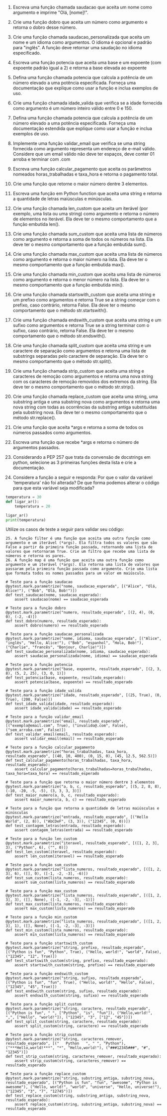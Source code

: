 1. Escreva uma função chamada saudacao que aceita um nome como argumento e imprime "Olá, \[nome\]!".
2. Crie uma função dobro que aceita um número como argumento e retorna o dobro desse número.
3. Crie uma função chamada saudacao_personalizada que aceita um nome e um idioma como argumentos. O idioma é opcional e padrão para "inglês". A função deve retornar uma saudação no idioma especificado.
4. Escreva uma função potencia que aceita uma base e um expoente (com expoente padrão igual a 2) e retorna a base elevada ao expoente
5. Defina uma função chamada potencia que calcula a potência de um número elevado a uma potência especificada. Forneça uma documentação que explique como usar a função e inclua exemplos de uso.
6. Crie uma função chamada idade_valida que verifica se a idade fornecida como argumento é um número inteiro válido entre 0 e 150.
7. Defina uma função chamada potencia que calcula a potência de um número elevado a uma potência especificada. Forneça uma documentação estendida que explique como usar a função e inclua exemplos de uso.
8. Implemente uma função validar_email que verifica se uma string fornecida como argumento representa um endereço de e-mail válido. Considere que um email válido não deve ter espaços, deve conter 01 arroba e terminar com .com
9. Escreva uma função calcular_pagamento que aceita os parâmetros nomeados horas_trabalhadas e taxa_hora e retorna o pagamento total.
10. Crie uma função que retorne o maior número dentre 3 elementos.
11. Escreva uma função em Python function que aceita uma string e retorna a quantidade de letras maiúsculas e minúsculas.
12. Crie uma função chamada len_custom que aceita um iterável (por exemplo, uma lista ou uma string) como argumento e retorna o número de elementos no iterável. Ela deve ter o mesmo comportamento que a função embutida len().
13. Crie uma função chamada sum_custom que aceita uma lista de números como argumento e retorna a soma de todos os números na lista. Ela deve ter o mesmo comportamento que a função embutida sum().
14. Crie uma função chamada max_custom que aceita uma lista de números como argumento e retorna o maior número na lista. Ela deve ter o mesmo comportamento que a função embutida max().
15. Crie uma função chamada min_custom que aceita uma lista de números como argumento e retorna o menor número na lista. Ela deve ter o mesmo comportamento que a função embutida min().
16. Crie uma função chamada startswith_custom que aceita uma string e um prefixo como argumentos e retorna True se a string começar com o prefixo, caso contrário, retorna False. Ela deve ter o mesmo comportamento que o método str.startswith().
17. Crie uma função chamada endswith_custom que aceita uma string e um sufixo como argumentos e retorna True se a string terminar com o sufixo, caso contrário, retorna False. Ela deve ter o mesmo comportamento que o método str.endswith().
18. Crie uma função chamada split_custom que aceita uma string e um caractere de separação como argumentos e retorna uma lista de substrings separadas pelo caractere de separação. Ela deve ter o mesmo comportamento que o método str.split().
19. Crie uma função chamada strip_custom que aceita uma string e caracteres de remoção como argumentos e retorna uma nova string com os caracteres de remoção removidos dos extremos da string. Ela deve ter o mesmo comportamento que o método str.strip().
20. Crie uma função chamada replace_custom que aceita uma string, uma substring antiga e uma substring nova como argumentos e retorna uma nova string com todas as ocorrências da substring antiga substituídas pela substring nova. Ela deve ter o mesmo comportamento que o método str.replace().

21. Crie uma função que aceita *args e retorna a soma de todos os números passados como argumentos.
22. Escreva uma função que recebe *args e retorna o número de argumentos passados.
23. Considerando a PEP 257 que trata da convensão de docstrings em python, selecione as 3 primeiras funções desta lista e crie a documentação.
24. Considere a função a seguir e responda: Por que o valor da variável 'temperatura' não foi alterada? De que forma podemos alterar o código para que esta variável seja modificada?
```py
temperatura = 30
def ligar_ar():
    temperatura = 20

ligar_ar()
print(temperatura)
```
Utilize os casos de teste a seguir para validar seu código:

```
25. A função filter é uma função que aceita uma outra função como argumento e um iterável (*args). Ela filtra todos os valores que são False a partir da primeira função passada, retornando uma lista de valores que retornaram True. Crie um filtro que recebe uma lista de números e retorna os pares.
26. A função map é uma função que aceita uma outra função como argumento e um iterável (*args). Ela retorna uma lista de valores que passaram pela primeira função passada como argumento. Crie uma lista que formata todos os nomes passados para um valor em maiúsculo.

# Teste para a função saudacao
@pytest.mark.parametrize("nome, saudacao_esperada", [("Alice", "Olá, Alice!"), ("Bob", "Olá, Bob!")])
def test_saudacao(nome, saudacao_esperada):
    assert saudacao(nome) == saudacao_esperada

# Teste para a função dobro
@pytest.mark.parametrize("numero, resultado_esperado", [(2, 4), (0, 0), (-2, -4)])
def test_dobro(numero, resultado_esperado):
    assert dobro(numero) == resultado_esperado

# Teste para a função saudacao_personalizada
@pytest.mark.parametrize("nome, idioma, saudacao_esperada", [("Alice", "inglês", "Hello, Alice!"), ("Bob", "espanhol", "Hola, Bob!"), ("Charlie", "francês", "Bonjour, Charlie!")])
def test_saudacao_personalizada(nome, idioma, saudacao_esperada):
    assert saudacao_personalizada(nome, idioma) == saudacao_esperada

# Teste para a função potencia
@pytest.mark.parametrize("base, expoente, resultado_esperado", [(2, 3, 8), (5, 2, 25), (3, 0, 1)])
def test_potencia(base, expoente, resultado_esperado):
    assert potencia(base, expoente) == resultado_esperado

# Teste para a função idade_valida
@pytest.mark.parametrize("idade, resultado_esperado", [(25, True), (0, True), (200, False)])
def test_idade_valida(idade, resultado_esperado):
    assert idade_valida(idade) == resultado_esperado

# Teste para a função validar_email
@pytest.mark.parametrize("email, resultado_esperado", [("exemplo@email.com", True), ("invalido@.com", False), ("sem_arroba.com", False)])
def test_validar_email(email, resultado_esperado):
    assert validar_email(email) == resultado_esperado

# Teste para a função calcular_pagamento
@pytest.mark.parametrize("horas_trabalhadas, taxa_hora, resultado_esperado", [(40, 10, 400), (0, 15, 0), (45, 12.5, 562.5)])
def test_calcular_pagamento(horas_trabalhadas, taxa_hora, resultado_esperado):
    assert calcular_pagamento(horas_trabalhadas=horas_trabalhadas, taxa_hora=taxa_hora) == resultado_esperado

# Teste para a função que retorna o maior número dentre 3 elementos
@pytest.mark.parametrize("a, b, c, resultado_esperado", [(5, 2, 8, 8), (-10, -20, -5, -5), (3, 3, 3, 3)])
def test_maior_numero(a, b, c, resultado_esperado):
    assert maior_numero(a, b, c) == resultado_esperado

# Teste para a função que retorna a quantidade de letras maiúsculas e minúsculas
@pytest.mark.parametrize("entrada, resultado_esperado", [("Hello World", (2, 8)), ("AbCDeF", (3, 3)), ("12345", (0, 0))])
def test_contagem_letras(entrada, resultado_esperado):
    assert contagem_letras(entrada) == resultado_esperado

# Teste para a função len_custom
@pytest.mark.parametrize("iteravel, resultado_esperado", [([1, 2, 3], 3), ("Python", 6), ("", 0)])
def test_len_custom(iteravel, resultado_esperado):
    assert len_custom(iteravel) == resultado_esperado

# Teste para a função sum_custom
@pytest.mark.parametrize("lista_numeros, resultado_esperado", [([1, 2, 3], 6), ([], 0), ([-1, -2, -3], -6)])
def test_sum_custom(lista_numeros, resultado_esperado):
    assert sum_custom(lista_numeros) == resultado_esperado

# Teste para a função max_custom
@pytest.mark.parametrize("lista_numeros, resultado_esperado", [([1, 2, 3], 3), ([], None), ([-1, -2, -3], -1)])
def test_max_custom(lista_numeros, resultado_esperado):
    assert max_custom(lista_numeros) == resultado_esperado

# Teste para a função min_custom
@pytest.mark.parametrize("lista_numeros, resultado_esperado", [([1, 2, 3], 1), ([], None), ([-1, -2, -3], -3)])
def test_min_custom(lista_numeros, resultado_esperado):
    assert min_custom(lista_numeros) == resultado_esperado

# Teste para a função startswith_custom
@pytest.mark.parametrize("string, prefixo, resultado_esperado", [("Python is fun", "Python", True), ("Hello, world!", "world", False), ("12345", "12", True)])
def test_startswith_custom(string, prefixo, resultado_esperado):
    assert startswith_custom(string, prefixo) == resultado_esperado

# Teste para a função endswith_custom
@pytest.mark.parametrize("string, sufixo, resultado_esperado", [("Python is fun", "fun", True), ("Hello, world!", "Hello", False), ("12345", "45", True)])
def test_endswith_custom(string, sufixo, resultado_esperado):
    assert endswith_custom(string, sufixo) == resultado_esperado

# Teste para a função split_custom
@pytest.mark.parametrize("string, caractere, resultado_esperado", [("Python is fun", " ", ["Python", "is", "fun"]), ("Hello,world!", ",", ["Hello", "world!"]), ("12345", "3", ["12", "45"])])
def test_split_custom(string, caractere, resultado_esperado):
    assert split_custom(string, caractere) == resultado_esperado

# Teste para a função strip_custom
@pytest.mark.parametrize("string, caracteres_remover, resultado_esperado", [("   Python   ", " ", "Python"), ("***Hello,world!***", "*", "Hello,world!"), ("###12345###", "#", "12345")])
def test_strip_custom(string, caracteres_remover, resultado_esperado):
    assert strip_custom(string, caracteres_remover) == resultado_esperado

# Teste para a função replace_custom
@pytest.mark.parametrize("string, substring_antiga, substring_nova, resultado_esperado", [("Python is fun", "fun", "awesome", "Python is awesome"), ("Hello, world!", "world", "universe", "Hello, universe!"), ("12345", "3", "7", "12745")])
def test_replace_custom(string, substring_antiga, substring_nova, resultado_esperado):
    assert replace_custom(string, substring_antiga, substring_nova) == resultado_esperado


```
